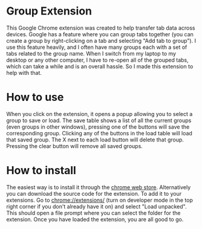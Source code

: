 # Group Extension
 
This Google Chrome extension was created to help transfer tab data across devices. Google has a feature where you can group tabs together (you can create a group by right-clicking on a tab and selecting "Add tab to group"). I use this feature heavily, and I often have many groups each with a set of tabs related to the group name. When I switch from my laptop to my desktop or any other computer, I have to re-open all of the grouped tabs, which can take a while and is an overall hassle. So I made this extension to help with that.

# How to use

When you click on the extension, it opens a popup allowing you to select a group to save or load. The save table shows a list of all the current groups (even groups in other windows), pressing one of the buttons will save the corresponding group. Clicking any of the buttons in the load table will load that saved group. The X next to each load button will delete that group. Pressing the clear button will remove all saved groups.

# How to install

The easiest way is to install it through the [chrome web store](https://chrome.google.com/webstore/detail/group-management/mipeplimdkiijcfjjkdgkhemfcpoaied?hl=en&authuser=0). Alternatively you can download the source code for the extension. To add it to your extensions. Go to [chrome://extensions/](chrome://extensions/) (turn on developer mode in the top right corner if you don't already have it on) and select "Load unpacked". This should open a file prompt where you can select the folder for the extension. Once you have loaded the extension, you are all good to go.

